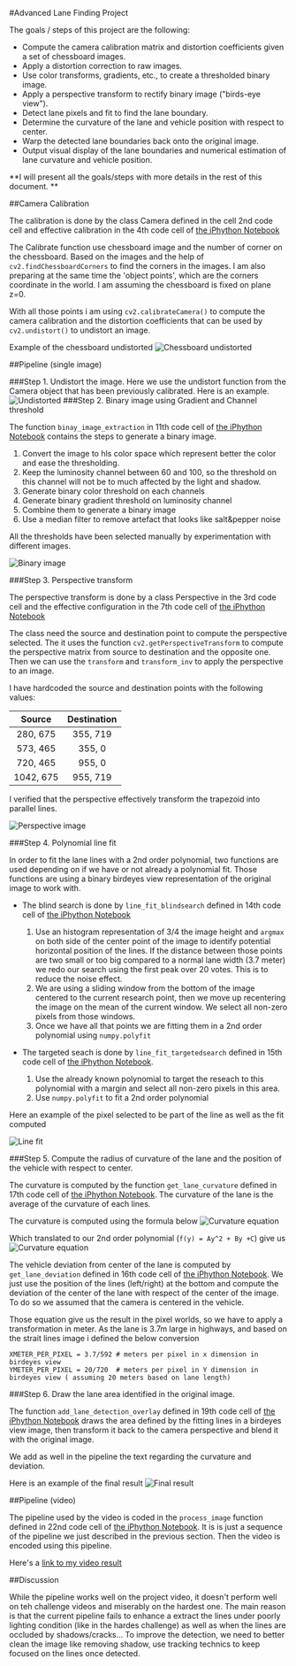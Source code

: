 #Advanced Lane Finding Project

The goals / steps of this project are the following:

* Compute the camera calibration matrix and distortion coefficients given a set of chessboard images.
* Apply a distortion correction to raw images.
* Use color transforms, gradients, etc., to create a thresholded binary image.
* Apply a perspective transform to rectify binary image ("birds-eye view").
* Detect lane pixels and fit to find the lane boundary.
* Determine the curvature of the lane and vehicle position with respect to center.
* Warp the detected lane boundaries back onto the original image.
* Output visual display of the lane boundaries and numerical estimation of lane curvature and vehicle position.

**I will present all the goals/steps with more details in the rest of this document. **

##Camera Calibration


The calibration is done by the class Camera defined in the cell 2nd code cell and effective calibration in the 4th code cell of [the iPhython Notebook](./Advanced-Lane-Lines.ipynb) 

The Calibrate function use chessboard image and the number of corner on the chessboard. Based on the images and the help of `cv2.findChessboardCorners` to find the corners in the images. I am also preparing at the same time the 'object points', which are the corners coordinate in the world. I am assuming the chessboard is fixed on plane z=0.

With all those points i am using `cv2.calibrateCamera()` to compute the camera calibration and the distortion coefficients that can be used by `cv2.undistort()` to undistort an image. 

Example of the chessboard undistorted
![Chessboard undistorted](./output_images/Undistorted.png)

##Pipeline (single image)

###Step 1. Undistort the image.
Here we use the undistort function from the Camera object that has been previously calibrated.
Here is an example.
![Undistorted](./output_images/Undistorted_1.png)
###Step 2. Binary image using Gradient and Channel threshold

The function `binay_image_extraction` in 11th code cell of [the iPhython Notebook](./Advanced-Lane-Lines.ipynb) contains the steps to generate a binary image.
1. Convert the image to hls color space which represent better the color and ease the thresholding.
2. Keep the luminosity channel between 60 and 100, so the threshold on this channel will not be to much affected by the light and shadow.
3. Generate binary color threshold on each channels
4. Generate binary gradient threshold on luminosity channel
5. Combine them to generate a binary image
6. Use a median filter to remove artefact that looks like salt&pepper noise

All the thresholds have been selected manually by experimentation with different images.

![Binary image](./output_images/Binary.png)

###Step 3. Perspective transform

The perspective transform is done by a class Perspective in the 3rd code cell and the effective configuration in the 7th code cell of [the iPhython Notebook](./Advanced-Lane-Lines.ipynb)

The class need the source and destination point to compute the perspective selected. The it uses the function `cv2.getPerspectiveTransform` to compute the perspective matrix from source to destination and the opposite one. Then we can use the `transform` and `transform_inv`  to apply the perspective to an image.

I have hardcoded the source and destination points with the following values:

| Source        | Destination   | 
|:-------------:|:-------------:| 
| 280, 675      | 355, 719        | 
| 573, 465      | 355, 0      |
| 720, 465      | 955, 0      |
| 1042, 675     | 955, 719        |

I verified that the perspective effectively transform the trapezoid into parallel lines.

![Perspective image](./output_images/Perspective.png)

###Step 4. Polynomial line fit

In order to fit the lane lines with a 2nd order polynomial, two functions are used depending on if we have or not already a polynomial fit. Those functions are using a binary birdeyes view representation of the original image to work with.

- The blind search is done by `line_fit_blindsearch` defined in 14th code cell of [the iPhython Notebook](./Advanced-Lane-Lines.ipynb)
   1. Use an histogram representation of 3/4 the image height and `argmax` on both side of the center point of the image to identify potential horizontal position of the lines. If the distance between those points are two small or too big compared to a normal lane width (3.7 meter) we redo our search using the first peak over 20 votes. This is to reduce the noise effect.
   2. We are using a sliding window from the bottom of the image centered to the current research point, then we move up recentering the image on the mean of the current window. We select all non-zero pixels from those windows.
   3. Once we have all that points we are fitting them in a 2nd order polynomial using `numpy.polyfit`
   
- The targeted seach is done by `line_fit_targetedsearch` defined in 15th code cell of [the iPhython Notebook](./Advanced-Lane-Lines.ipynb). 
   1. Use the already known polynomial to target the reseach to this polynomial with a margin and select all non-zero pixels in this area.
   2. Use `numpy.polyfit` to fit a 2nd order polynomial

Here an example of the pixel selected to be part of the line as well as the fit computed

![Line fit](./output_images/Line_fit.png)

###Step 5. Compute the radius of curvature of the lane and the position of the vehicle with respect to center.

The curvature is computed by the function `get_lane_curvature` defined in 17th code cell of [the iPhython Notebook](./Advanced-Lane-Lines.ipynb). 
The curvature of the lane is the average of the curvature of each lines.

The curvature is computed using the formula below
![Curvature equation](./output_images/Curvature_equation.png)

Which translated to our 2nd order polynomial (`f(y) = Ay^2 + By +C`) give us
![Curvature equation](./output_images/Curvature_equation_2p.png)


The vehicle deviation from center of the lane is computed by `get_lane_deviation` defined in 16th code cell of [the iPhython Notebook](./Advanced-Lane-Lines.ipynb). 
We just use the position of the lines (left/right) at the bottom and compute the deviation of the center of the lane with respect of the center of the image. To do so we assumed that the camera is centered in the vehicle.

Those equation give us the result in the pixel worlds, so we have to apply a transformation in meter. As the lane is 3.7m large in highways, and based on the strait lines image i defined the below conversion
```
XMETER_PER_PIXEL = 3.7/592 # meters per pixel in x dimension in birdeyes view
YMETER_PER_PIXEL = 20/720  # meters per pixel in Y dimension in birdeyes view ( assuming 20 meters based on lane length)
```

###Step 6. Draw the lane area identified in the original image.

The function `add_lane_detection_overlay` defined in 19th code cell of [the iPhython Notebook](./Advanced-Lane-Lines.ipynb) draws the area defined by the fitting lines in a birdeyes view image, then transform it back to the camera perspective and blend it with the original image.

We add as well in the pipeline the text regarding the curvature and deviation.

Here is an example of the final result
![Final result](./output_images/Final_result.png)


##Pipeline (video)

The pipeline used by the video is coded in the `process_image` function defined in 22nd code cell of [the iPhython Notebook](./Advanced-Lane-Lines.ipynb).  It is is just a sequence of the pipeline we just described in the previous section. Then the video is encoded using this pipeline.

Here's a [link to my video result](https://www.youtube.com/watch?v=HqUtFB8r368)


##Discussion

While the pipeline works well on the project video, it doesn't perform well on teh challenge videos and miserably on the hardest one. The main reason is that the current pipeline fails to enhance a extract the lines under poorly lighting condition (like in the hardes challenge) as well as when the lines are occluded by shadows/cracks... 
To improve the detection, we need to better clean the image like removing shadow, use tracking technics to keep focused on the lines once detected.

